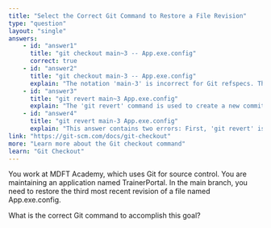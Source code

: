 ```yaml
---
title: "Select the Correct Git Command to Restore a File Revision"
type: "question"
layout: "single"
answers:
    - id: "answer1"
      title: "git checkout main~3 -- App.exe.config"
      correct: true
    - id: "answer2"
      title: "git checkout main-3 -- App.exe.config"
      explain: "The notation 'main-3' is incorrect for Git refspecs. The tilde (~) symbol, not hyphen (-), is used to refer to ancestors in Git."
    - id: "answer3"
      title: "git revert main~3 App.exe.config"
      explain: "The 'git revert' command is used to create a new commit that undoes changes from a previous commit, not to restore a specific file from a previous revision without creating a new commit."
    - id: "answer4"
      title: "git revert main-3 App.exe.config"
      explain: "This answer contains two errors: First, 'git revert' is not the appropriate command to restore a specific file version. Second, the notation 'main-3' is incorrect for Git refspecs; the tilde (~) symbol should be used instead of a hyphen."
link: "https://git-scm.com/docs/git-checkout"
more: "Learn more about the Git checkout command"
learn: "Git Checkout"
---
```


You work at MDFT Academy, which uses Git for source control. You are maintaining an application named TrainerPortal. In the main branch, you need to restore the third most recent revision of a file named App.exe.config.

What is the correct Git command to accomplish this goal?


